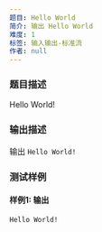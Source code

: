 ```yaml
---
题目: Hello World
简介: 输出 Hello World
难度: 1
标签: 输入输出-标准流
作者: null
---
```


### 题目描述

Hello World!

### 输出描述

输出 `Hello World!`

### 测试样例

#### 样例1: 输出

```
Hello World!
```

